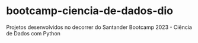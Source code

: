 # bootcamp-ciencia-de-dados-dio
Projetos desenvolvidos no decorrer do Santander Bootcamp 2023 - Ciência de Dados com Python
